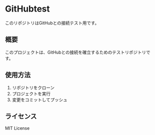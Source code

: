 # GitHubtest

このリポジトリはGitHubとの接続テスト用です。

## 概要

このプロジェクトは、GitHubとの接続を確立するためのテストリポジトリです。

## 使用方法

1. リポジトリをクローン
2. プロジェクトを実行
3. 変更をコミットしてプッシュ

## ライセンス

MIT License 